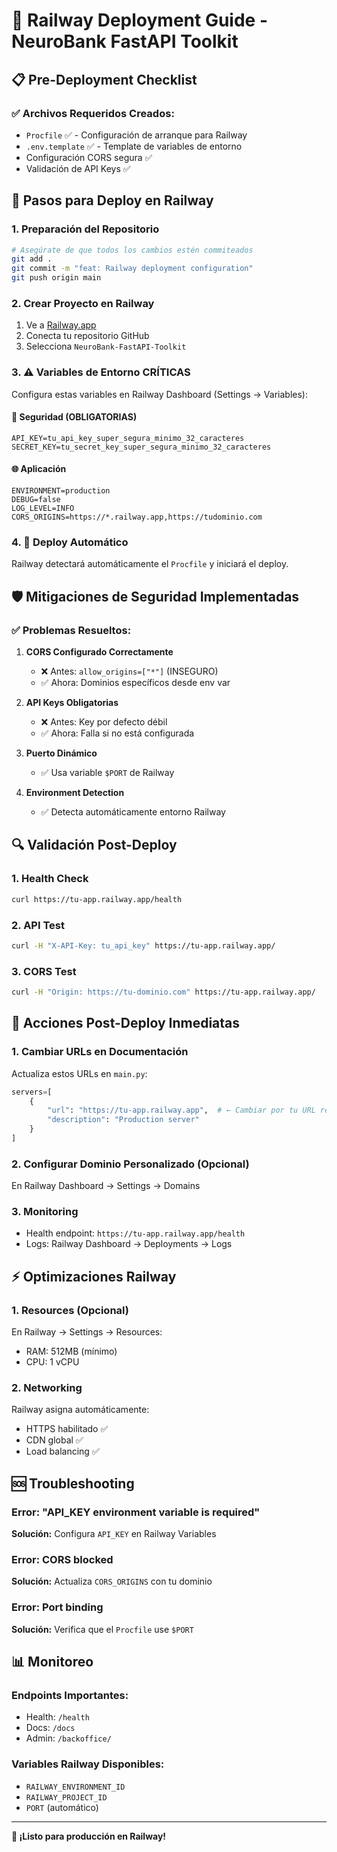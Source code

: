 # 🚂 Railway Deployment Guide - NeuroBank FastAPI Toolkit

## 📋 Pre-Deployment Checklist

### ✅ **Archivos Requeridos Creados:**
- `Procfile` ✅ - Configuración de arranque para Railway
- `.env.template` ✅ - Template de variables de entorno
- Configuración CORS segura ✅
- Validación de API Keys ✅

## 🔧 **Pasos para Deploy en Railway**

### 1. **Preparación del Repositorio**
```bash
# Asegúrate de que todos los cambios estén commiteados
git add .
git commit -m "feat: Railway deployment configuration"
git push origin main
```

### 2. **Crear Proyecto en Railway**
1. Ve a [Railway.app](https://railway.app)
2. Conecta tu repositorio GitHub
3. Selecciona `NeuroBank-FastAPI-Toolkit`

### 3. **⚠️ Variables de Entorno CRÍTICAS**
Configura estas variables en Railway Dashboard (Settings → Variables):

#### 🔐 **Seguridad (OBLIGATORIAS)**
```env
API_KEY=tu_api_key_super_segura_minimo_32_caracteres
SECRET_KEY=tu_secret_key_super_segura_minimo_32_caracteres
```

#### 🌐 **Aplicación**
```env
ENVIRONMENT=production
DEBUG=false
LOG_LEVEL=INFO
CORS_ORIGINS=https://*.railway.app,https://tudominio.com
```

### 4. **🚀 Deploy Automático**
Railway detectará automáticamente el `Procfile` y iniciará el deploy.

## 🛡️ **Mitigaciones de Seguridad Implementadas**

### ✅ **Problemas Resueltos:**

1. **CORS Configurado Correctamente**
   - ❌ Antes: `allow_origins=["*"]` (INSEGURO)
   - ✅ Ahora: Dominios específicos desde env var

2. **API Keys Obligatorias**
   - ❌ Antes: Key por defecto débil
   - ✅ Ahora: Falla si no está configurada

3. **Puerto Dinámico**
   - ✅ Usa variable `$PORT` de Railway

4. **Environment Detection**
   - ✅ Detecta automáticamente entorno Railway

## 🔍 **Validación Post-Deploy**

### 1. **Health Check**
```bash
curl https://tu-app.railway.app/health
```

### 2. **API Test**
```bash
curl -H "X-API-Key: tu_api_key" https://tu-app.railway.app/
```

### 3. **CORS Test**
```bash
curl -H "Origin: https://tu-dominio.com" https://tu-app.railway.app/
```

## 🚨 **Acciones Post-Deploy Inmediatas**

### 1. **Cambiar URLs en Documentación**
Actualiza estos URLs en `main.py`:
```python
servers=[
    {
        "url": "https://tu-app.railway.app",  # ← Cambiar por tu URL real
        "description": "Production server"
    }
]
```

### 2. **Configurar Dominio Personalizado (Opcional)**
En Railway Dashboard → Settings → Domains

### 3. **Monitoring**
- Health endpoint: `https://tu-app.railway.app/health`
- Logs: Railway Dashboard → Deployments → Logs

## ⚡ **Optimizaciones Railway**

### 1. **Resources (Opcional)**
En Railway → Settings → Resources:
- RAM: 512MB (mínimo)
- CPU: 1 vCPU

### 2. **Networking**
Railway asigna automáticamente:
- HTTPS habilitado ✅
- CDN global ✅
- Load balancing ✅

## 🆘 **Troubleshooting**

### Error: "API_KEY environment variable is required"
**Solución:** Configura `API_KEY` en Railway Variables

### Error: CORS blocked
**Solución:** Actualiza `CORS_ORIGINS` con tu dominio

### Error: Port binding
**Solución:** Verifica que el `Procfile` use `$PORT`

## 📊 **Monitoreo**

### Endpoints Importantes:
- Health: `/health`
- Docs: `/docs`  
- Admin: `/backoffice/`

### Variables Railway Disponibles:
- `RAILWAY_ENVIRONMENT_ID`
- `RAILWAY_PROJECT_ID`
- `PORT` (automático)

---

**🎉 ¡Listo para producción en Railway!**
